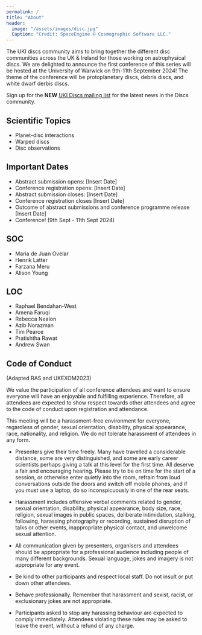 ```yaml
---
permalink: /
title: "About"
header: 
  image: "/assets/images/disc.jpg"
  Caption: "Credit: SpaceEngine © Cosmographic Software LLC."
---
```


The UKI discs community aims to bring together the different disc communities across the UK & Ireland for those working on astrophysical discs. We are delighted to announce the first conference of this series will be hosted at the University of Warwick on 9th-11th September 2024! The theme of the conference will be protoplanetary discs, debris discs, and white dwarf derbis discs.

Sign up for the **NEW** [UKI Discs mailing list](https://ukidiscs.github.io/discussions2024/mailing-list) for the latest news in the Discs community.

## Scientific Topics 
- Planet-disc interactions
- Warped discs
- Disc observations

## Important Dates
- Abstract submission opens: [Insert Date]
- Conference registration opens: [Insert Date]
- Abstract submission closes: [Insert Date]
- Conference registration closes [Insert Date]
- Outcome of abstract submissions and conference programme release [Insert Date]
- Conference! (9th Sept - 11th Sept 2024)

## SOC
- Maria de Juan Ovelar
- Henrik Latter
- Farzana Meru
- Alison Young

## LOC
- Raphael Bendahan-West
- Amena Faruqi
- Rebecca Nealon
- Azib Norazman
- Tim Pearce
- Pratishtha Rawat
- Andrew Swan

## Code of Conduct 

(Adapted RAS and UKEXOM2023)

We value the participation of all conference attendees and want to ensure everyone will have an enjoyable and fulfilling experience. Therefore, all attendees are expected to show respect towards other attendees and agree to the code of conduct upon registration and attendance.

This meeting will be a harassment-free environment for everyone, regardless of gender, sexual orientation, disability, physical appearance, race, nationality, and religion. We do not tolerate harassment of attendees in any form.

- Presenters give their time freely. Many have travelled a considerable distance, some are very distinguished, and some are early career scientists perhaps giving a talk at this level for the first time. All deserve a fair and encouraging hearing. Please try to be on time for the start of a session, or otherwise enter quietly into the room, refrain from loud conversations outside the doors and switch off mobile phones, and if you must use a laptop, do so inconspicuously in one of the rear seats.

- Harassment includes offensive verbal comments related to gender, sexual orientation, disability, physical appearance, body size, race, religion, sexual images in public spaces, deliberate intimidation, stalking, following, harassing photography or recording, sustained disruption of talks or other events, inappropriate physical contact, and unwelcome sexual attention.

- All communication given by presenters, organisers and attendees should be appropriate for a professional audience including people of many different backgrounds. Sexual language, jokes and imagery is not appropriate for any event.

- Be kind to other participants and respect local staff. Do not insult or put down other attendees.

- Behave professionally. Remember that harassment and sexist, racist, or exclusionary jokes are not appropriate.

- Participants asked to stop any harassing behaviour are expected to comply immediately. Attendees violating these rules may be asked to leave the event, without a refund of any charge.
